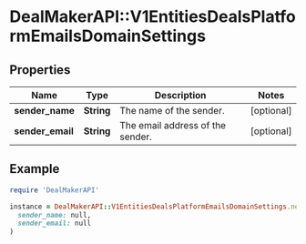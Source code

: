 # DealMakerAPI::V1EntitiesDealsPlatformEmailsDomainSettings

## Properties

| Name | Type | Description | Notes |
| ---- | ---- | ----------- | ----- |
| **sender_name** | **String** | The name of the sender. | [optional] |
| **sender_email** | **String** | The email address of the sender. | [optional] |

## Example

```ruby
require 'DealMakerAPI'

instance = DealMakerAPI::V1EntitiesDealsPlatformEmailsDomainSettings.new(
  sender_name: null,
  sender_email: null
)
```

